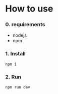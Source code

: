 # How to use

### 0. requirements
- nodejs
- npm

### 1. Install
```
npm i
```

### 2. Run
```
npm run dev
```